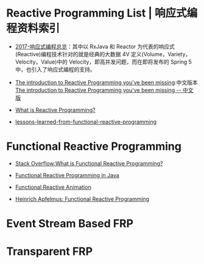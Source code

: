 

# Reactive Programming List | 响应式编程资料索引

- [2017-响应式编程总览](http://emacoo.cn/backend/reactive-overview/)：其中以 RxJava 和 Reactor 为代表的响应式(Reactive)编程技术针对的就是经典的大数据 4V 定义(Volume，Variety，Velocity，Value)中的 Velocity，即高并发问题，而在即将发布的 Spring 5 中，也引入了响应式编程的支持。

- [The introduction to Reactive Programming you've been missing](https://gist.github.com/staltz/868e7e9bc2a7b8c1f754):中文版本[The introduction to Reactive Programming you've been missing -- 中文版](https://github.com/benjycui/introrx-chinese-edition)

- [What is Reactive Programming?](https://medium.com/reactive-programming/what-is-reactive-programming-bc9fa7f4a7fc#.si249gquf)

- [lessons-learned-from-functional-reactive-programming](https://medium.com/@ryancollinsio/lessons-learned-from-functional-reactive-programming-b3b6eb2410a4#.7hepkwwqr)

# Functional Reactive Programming

- [Stack Overflow:What is Functional Reactive Programming?](http://stackoverflow.com/questions/1028250/what-is-functional-reactive-programming)

- [Functional Reactive Programming in Java](https://realm.io/news/droidcon-gomez-functional-reactive-programming/)

- [Functional Reactive Animation](http://conal.net/papers/icfp97/)

- [Heinrich Apfelmus: Functional Reactive Programming](http://bobkonf.de/2016/apfelmus.html)

# Event Stream Based FRP

# Transparent FRP
